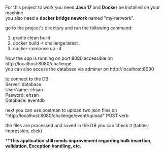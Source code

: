 For this project to work you need 
**Java 17** and **Docker** be installed on your machine <br />
you also need a **docker bridge nework** named "my-network".

go to the project's directory and run the following command:
1) gradle clean build
2) docker build -t challenge:latest .
3) docker-compose up -d

Now the app is running on port 8080 accessible on http://localhost:8080/challenge<br />
you can also access the database via adminer on http://localhost:8090

to connect to the DB: <br />
Server: database <br />
UserName: ehsan <br />
Pasword: ehsan <br />
Database: eventdb <br/>

next you can use postman to upload two json files on "http://localhost:8080/challenge/event/upload" POST verb

the files are processed and saved in the DB you can check it (tables: impression, click)

********This application still needs improvement regarding bulk insertion, validation, Exception handling, etc.******
